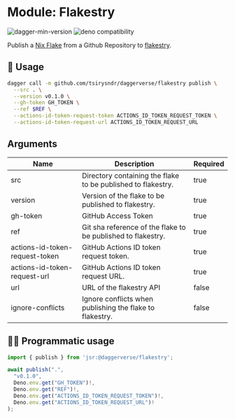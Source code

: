 # Module: Flakestry

![dagger-min-version](https://img.shields.io/badge/dagger-v0.10.0-blue?color=3D66FF)
![deno compatibility](https://shield.deno.dev/deno/^1.41)

Publish a [Nix Flake](https://nix.dev/concepts/flakes/) from a Github Repository to [flakestry](https://flakestry.dev).

## 🚀 Usage

```sh
dagger call -m github.com/tsirysndr/daggerverse/flakestry publish \
  --src . \
  --version v0.1.0 \
  --gh-token GH_TOKEN \
  --ref $REF \
  --actions-id-token-request-token ACTIONS_ID_TOKEN_REQUEST_TOKEN \
  --actions-id-token-request-url ACTIONS_ID_TOKEN_REQUEST_URL
```

## Arguments

| Name                           | Description                                                    | Required |
| ------------------------------ | -------------------------------------------------------------- | -------- |
| src                            | Directory containing the flake to be published to flakestry.   | true     |
| version                        | Version of the flake to be published to flakestry.           | true     |
| gh-token                       | GitHub Access Token                          | true     |
| ref                            | Git sha reference of the flake to be published to flakestry.   | true     |
| actions-id-token-request-token | GitHub Actions ID token request token.                 | true     |
| actions-id-token-request-url   | GitHub Actions ID token request URL.                   | true     |
| url                            | URL of the flakestry API                                 | false    |
| ignore-conflicts               | Ignore conflicts when publishing the flake to flakestry. | false    |

## 🧑‍💻 Programmatic usage

```typescript
import { publish } from 'jsr:@daggerverse/flakestry';

await publish(".",
  "v0.1.0",
  Deno.env.get("GH_TOKEN")!,
  Deno.env.get("REF")!,
  Deno.env.get("ACTIONS_ID_TOKEN_REQUEST_TOKEN")!,
  Deno.env.get("ACTIONS_ID_TOKEN_REQUEST_URL")!
);
```
